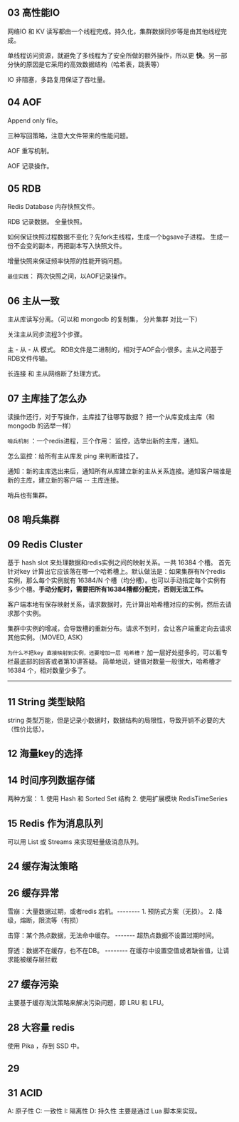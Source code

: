 

## 03 高性能IO

网络IO 和 KV 读写都由一个线程完成。持久化，集群数据同步等是由其他线程完成。

单线程访问资源，就避免了多线程为了安全所做的额外操作，所以更 **快**。另一部分快的原因是它采用的高效数据结构（哈希表，跳表等）

IO 非阻塞，多路复用保证了吞吐量。

## 04 AOF

Append only file。

三种写回策略，注意大文件带来的性能问题。

AOF 重写机制。

AOF 记录操作。



## 05 RDB

Redis Database 内存快照文件。

RDB 记录数据。 全量快照。

如何保证快照过程数据不变化？先fork主线程，生成一个bgsave子进程。 生成一份不会变的副本，再把副本写入快照文件。

增量快照来保证频率快照的性能开销问题。

`最佳实践`： 两次快照之间，以AOF记录操作。 

## 06 主从一致

主从库读写分离。（可以和 mongodb 的复制集， 分片集群  对比一下）

关注主从同步流程3个步骤。

主 - 从 - 从 模式。 RDB文件是二进制的，相对于AOF会小很多。主从之间基于RDB文件传输。

长连接  和 主从网络断了处理方式。

## 07 主库挂了怎么办

读操作还行，对于写操作，主库挂了往哪写数据？ 把一个从库变成主库（和 mongodb 的选举一样）

`哨兵机制` ：一个redis进程，三个作用： 监控，选举出新的主库，通知。

怎么监控：给所有主从库发  ping 来判断谁挂了。

通知：新的主库选出来后，通知所有从库建立新的主从关系连接。通知客户端谁是新的主库，建立新的客户端 -- 主库连接。

哨兵也有集群。

## 08 哨兵集群



## 09 Redis Cluster

基于 hash slot 来处理数据和redis实例之间的映射关系。一共 16384 个槽。 首先 针对key 计算出它应该落在哪一个哈希槽上。默认做法是：如果集群有N个redis实例，那么每个实例就有 16384/N 个槽（均分槽）。也可以手动指定每个实例有多少个槽。**手动分配时，需要把所有16384槽都分配完，否则无法工作。**

客户端本地有保存映射关系，请求数据时，先计算出哈希槽对应的实例，然后去请求那个实例。

集群中实例的增减，会导致槽的重新分布。请求不到时，会让客户端重定向去请求其他实例。（MOVED, ASK）

`为什么不把key 直接映射到实例，还要增加一层 哈希槽？` 加一层好处挺多的，可以看专栏最底部的回答或者第10讲答疑。 简单地说，键值对数量一般很大，哈希槽才  16384 个，相对数量少多了。

---------

## 11 String 类型缺陷

string 类型万能，但是记录小数据时，数据结构的局限性，导致开销不必要的大（性价比低）。

## 12 海量key的选择



## 14 时间序列数据存储

两种方案： 1. 使用 Hash 和  Sorted Set 结构     2. 使用扩展模块 RedisTimeSeries

## 15 Redis 作为消息队列

可以用 List 或 Streams 来实现轻量级消息队列。

## 24 缓存淘汰策略



## 26 缓存异常

雪崩：大量数据过期，或者redis 宕机。--------  1. 预防式方案（无损）。 2. 降级，熔断，限流等（有损）

击穿：某个热点数据，无法命中缓存。  ------- 超热点数据不设置过期时间。

穿透：数据不在缓存，也不在DB。 -------- 在缓存中设置空值或者缺省值，让请求能被缓存层拦截



## 27 缓存污染
主要基于缓存淘汰策略来解决污染问题，即 LRU 和 LFU。

## 28 大容量 redis
使用 Pika ，存到 SSD 中。

## 29 

## 31 ACID
A: 原子性
C: 一致性
I: 隔离性
D: 持久性
主要是通过 Lua 脚本来实现。

